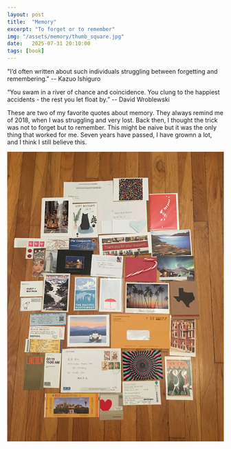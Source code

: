 ```yaml
---
layout: post
title:  "Memory"
excerpt: "To forget or to remember"
img: "/assets/memory/thumb_square.jpg"
date:   2025-07-31 20:10:00
tags: [book]
---
```


"I’d often written about such individuals struggling between forgetting and remembering." -- Kazuo Ishiguro

“You swam in a river of chance and coincidence. You clung to the happiest accidents - the rest you let float by.” -- David Wroblewski 

These are two of my favorite quotes about memory.
They always remind me of 2018, when I was struggling and very lost.
Back then, I thought the trick was not to forget but to remember. 
This might be naive but it was the only thing that worked for me. 
Seven years have passed, I have grownn a lot, and I think I still believe this.

<div class="art">

  <div class="memory">
    <img src="/assets/memory/thumb.jpg" alt="Memory" />
  </div>

</div>
